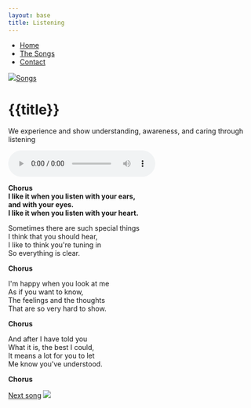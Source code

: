 ```yaml
---
layout: base
title: Listening
---
```

<nav>
    <ul class="nav">
      <li><a href="/">Home</a></li>
      <li class="active"><a href="/the-songs/">The Songs</a></li>
      <li><a href="/contact">Contact</a></li>
    </ul>
</nav>


<div class="block">
<a href="/the-songs"><img src="/img/arrow-left.svg"></a><a href="/the-songs">Songs</a>
</div>

<h1 class="song-title2">{{title}}</h1>

We experience and show understanding, awareness, and caring through listening

<div>
    <audio controls="">
      <source src="/music/listening.mp3" type="audio/mpeg">
      Your browser does not support the audio element.
    </audio>
  </div>

<span class="lyrics">

**Chorus  
I like it when you listen with your ears,  
and with your eyes.  
I like it when you listen with your heart.**

Sometimes there are such special things    
I think that you should hear,  
I like to think you're tuning in  
So everything is clear.

**Chorus**

I'm happy when you look at me  
As if you want to know,  
The feelings and the thoughts  
That are so very hard to show.  

**Chorus**

And after I have told you  
What it is, the best I could,  
It means a lot for you to let   
Me know you've understood. 

**Chorus**

</span>

<div class="right">
<a href="/the-songs/most-valuable-player">Next song</a>
<a href="/the-songs/most-valuable-player"><img src="/img/arrow-right.svg"></a>
</div>
